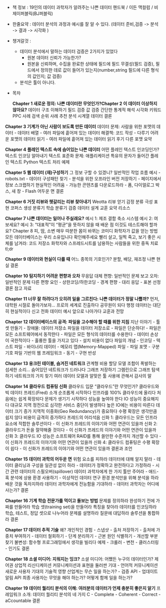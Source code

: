 - 책  정보 : 19인의 데이터 과학자가 알려주는 나쁜 데이터 핸드북 / 이든 맥컬럼 /  비제이퍼블릭(BJ퍼블릭)
- 한줄요약 : 데이터 분석의 과정과 예시를 잘 알 수 있다. (데이터 준비,검증 -> 분석 -> 결과 -> 시각화 )
- 챙겨갈것 :
  - 데이터 분석에서 말하는 데이터 검증은 2가지가 있었다
    - 원본 데이터 신뢰가 가능한가?
    - 원본을 신뢰하며, 수집을 완료한 상태에 필드에 필드 무결성(필드 검증), 필드에서 정의한 데로 값이 들어가 있는지(number,string 필드에 다른 형식의 값인지; 값 검증)
  - 분석은 툴이 아니다.
- 목차



  **Chapter 1 새로운 정의: 나쁜 데이터란 무엇인가?Chapter 2 이 데이터 이상하지 않아요?**
데이터 구조 이해하기
필드 검증
값 검증
간단한 통계적 해석
시각화
키워드 PPC 사례
검색 순위 사례
추천 분석
시계열 데이터
결론

**Chapter 3 기계가 아닌 사람이 보도록 만든 데이터**
데이터
문제: 사람을 위한 포맷의 데이터
\- 데이터 배열
\- 여러 파일에 흩어져 있는 데이터
해결책: 코드 작성
\- 다루기 어려운 포맷의 데이터 읽기
\- 여러 파일에 흩어져 있는 데이터 읽기
후기
다른 포맷
요약

**Chapter 4 플레인 텍스트 속에 숨어있는 나쁜 데이터**
어떤 플레인 텍스트 인코딩인가?
텍스트 인코딩 알아내기
텍스트 표준화
문제: 애플리케이션 특유의 문자가 들어간 플레인 텍스트
Python 텍스트 처리
예제

**Chapter 5 웹 데이터 (재)구성하기**
그 정보 구할 수 있겠니?
일반적인 작업 흐름 예시
\- robots.txt
\- 데이터 구성패턴 찾기
\- 분석을 위한 오프라인 버전 저장하기
\- 페이지에서 정보 스크랩하기
현실적인 어려움
\- 가능한 콘텐츠를 다운로드하라
\- 폼, 다이얼로그 박스, 새 창
\- Flash
어두운 면
결론

**Chapter 6 거짓 리뷰와 헷갈리는 리뷰 찾아내기**
Weotta
리뷰 얻기
감정 분류
극성 표현
코퍼스 생성
분류기 학습
분류기 검증
데이터 설계
교훈
요약
리소스

**Chapter 7 나쁜 데이터는 일어나 주실래요?**
예시 1: 제조 결함 축소 시스템
예시 2: 여보세요?
예시 3: “대표적”이 “평균”을 뜻하지 않을 때
배운 점
이것도 테스트해야 할까요?
Chapter 8 피, 땀, 소변
매우 따분한 몸이 바뀌는 코미디
화학자가 값을 얻는 방법
모든 데이터베이스는 우리 소유입니다
확인해주세요
빨리 살고, 일찍 죽고, 보기 좋은 시체를 남겨라: 코드 저장소
화학자와 스프레드시트를 남용하는 사람들을 위한 중독 치료
tl;dr

**Chapter 9 데이터와 현실이 다를 때**
어느 종목의 기호인가?
분할, 배당, 재조정
나쁜 현실
결론

**Chapter 10 탐지하기 어려운 편향과 오차**
무응답 대체 편향: 일반적인 문제
보고 오차: 일반적인 문제
다른 편향 요인
\- 상한코딩/하한코딩
\- 경계 편향
\- 대리 응답
\- 표본 선정
결론
참고 자료

**Chapter 11 너무 잘 하려다가 오히려 일을 그르친다: 나쁜 데이터가 정말 나쁠까?**
먼저, 대학원 시절로 돌아가보자...
프로의 세계로 진출하다
공무원이 되다
행정 데이터는 대단히 현실적이다
신고 전화 데이터 예시
앞으로 나아가다
교훈과 전망

**Chapter 12 데이터베이스의 공격: 파일을 고수해야 할 때를 위한 지침**
지난 이야기
\- 툴셋 만들기
\- 장애물: 데이터 저장소
파일을 데이터 저장소로
\- 파일은 단순하다!
\- 파일은 모든 소프트웨어에서 동작한다
\- 파일은 모든 형식의 데이터를 수용한다
\- 데이터 손상이 국한적이다
\- 훌륭한 툴을 가지고 있다
\- 설치 비용이 없다
파일의 개념
\- 인코딩
\- 텍스트 파일
\- 바이너리 데이터
\- 메모리 맵(Memory-Mapped) 파일
\- 파일 포맷
\- 구분기호
파일 기반의 웹 프레임워크
\- 동기
\- 구현
반성

**Chapter 13 웅크린 테이블, 숨겨진 네트워크**
관계형 비용 할당 모델
조합이 폭발하는 섬세한 소리...
숨어있던 네트워크가 드러나다
그래프 저장하기
그렘린으로 그래프 탐색하기
네트워크의 가치 찾기
여러 데이터 모델과 알맞은 툴 사용에 관해서
감사의 말

**Chapter 14 클라우드 컴퓨팅 신화**
클라우드 입문
“클라우드”란 무엇인가?
클라우드와 빅 데이터
프레드(Fred) 소개
순조롭게 시작하다
인프라를 100% 클라우드에 올리다
처음에는 쉽게 확장되다
문제가 생기기 시작하다
성능을 높여야 한다
IO 성능이 중요해지다
대규모 지역 정전으로 심각한 서비스 중단이 발생하다
높은 IO에는 비용이 따른다
데이터 크기 증가
지역적 이중화(Geo Redundancy)가 중요하다
수평 확장은 생각만큼 쉽지 않다
비용이 급격히 증가하다
프레드의 어리석음
신화 1: 클라우드는 모든 인프라 요소에 적합한 솔루션이다
\- 이 신화가 프레드의 이야기와 어떤 연관이 있을까
신화 2: 클라우드가 돈을 절약해줄 것이다
\- 이 신화가 프레드의 이야기와 어떤 연관이 있을까
신화 3: 클라우드 IO 성능은 소프트웨어 RAID를 통해 쓸만한 수준까지 개선할 수 있다
\- 이 신화가 프레드의 이야기와 어떤 연관이 있을까
신화 4: 클라우드 컴퓨팅은 수평 확장이 쉽다
\- 이 신화가 프레드의 이야기와 어떤 연관이 있을까
결론과 조언

**Chapter 15 데이터 과학의 어두운 면**
위험 요소를 피하라
데이터에 대해 알지 말라
\- 데이터 클리닝과 구성을 일관성 없이 하라
\- 데이터가 정확하고 완전하다고 가정하라
\- 시간 관련 데이터의 스필오버(spillover)
데이터 과학자에게 한 가지 툴만 주어라
\- 애드-혹 분석에 상용 환경 사용하기
\- 이상적인 데이터 연구 환경
분석만을 위해 분석을 하라
배운 것을 독차지하라
데이터 과학자에게 전능함을 기대하라
\- 데이터 과학자는 어디에 사는가?
결론

**Chapter 16 기계 학습 전문가를 먹이고 돌보는 방법**
문제를 정의하라
완성하기 전에 가짜를 만들어라
학습 셋(training set)을 만들어라
특징을 찾아라
데이터를 인코딩하라
학습, 테스트, 정답 셋으로 나누어라
문제를 설명하라
질문에 대답하라
솔루션을 통합하라
결론

**Chapter 17 데이터 추적 기술**
왜?
개인적인 경험
\- 스냅샷
\- 출처 저장하기
\- 출처에 가중치 부여하기
\- 데이터 철회하기
\- 단계 분리하기
\- 근본 원인 식별하기
\- 개선할 부분 찾기
불변성: 함수형 프로그래밍에서 생각을 빌리다
예제
\- 크롤러
\- 변천
\- 클러스터링
\- 인기도
결론

**Chapter 18 소셜 미디어: 지워지는 잉크?**
소셜 미디어: 어쨌든 누구의 데이터인가?
제어권
상업적 리신디케이션
커뮤니케이션과 표현을 둘러싼 기대
\- 언어적 커뮤니케이션
새로운 사용자 기대의 기술적 영향
산업계는 무슨 일을 하는가?
\- 검증 API
\- 업데이트 알림 API
최종 사용자는 무엇을 해야 하는가?
어떻게 함께 일을 하는가?

**Chapter 19 데이터 퀄리티 분석의 이해: 여러분의 데이터가 언제 충분히 좋은지 알기**
프레임워크 소개: 데이터 퀄리티 분석의 네 가지 C
\- Complete
\- Coherent
\- Correct
\- aCcountable
결론  

 